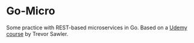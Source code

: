 # Go-Micro

Some practice with REST-based microservices in Go. Based on a [Udemy course](https://www.udemy.com/course/working-with-microservices-in-go/) by Trevor Sawler.
